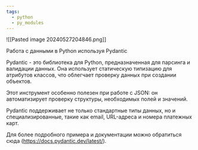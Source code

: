 ```yaml
---
tags:
  - python
  - py_modules
---
```

![[Pasted image 20240527204846.png]]

Работа с данными в Python используя Pydantic

Pydantic - это библиотека для Python, предназначенная для парсинга и валидации данных. Она использует статическую типизацию для атрибутов классов, что облегчает проверку данных при создании объектов.

Этот инструмент особенно полезен при работе с JSON: он автоматизирует проверку структуры, необходимых полей и значений. 

Pydantic поддерживает не только стандартные типы данных, но и специализированные, такие как email, URL-адреса и номера платежных карт.

Для более подробного примера и документации можно обратиться сюда (https://docs.pydantic.dev/latest/).